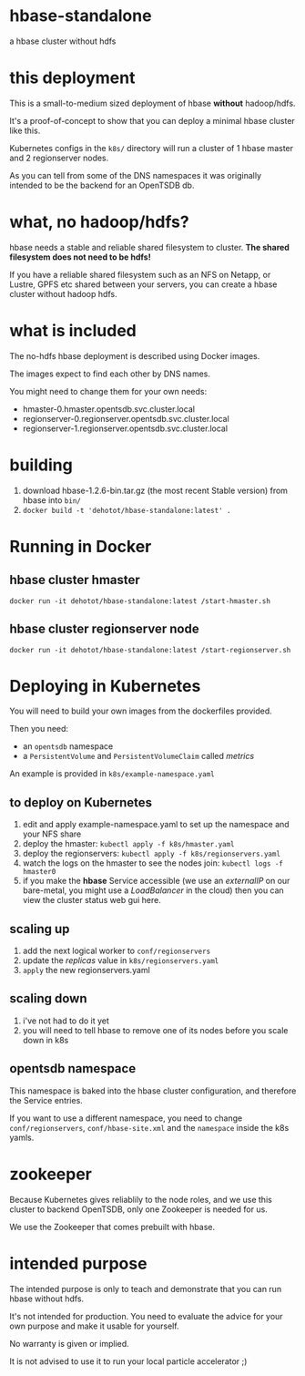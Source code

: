# hbase-standalone
a hbase cluster without hdfs

# this deployment
This is a small-to-medium sized deployment of hbase **without** hadoop/hdfs.

It's a proof-of-concept to show that you can deploy a minimal hbase cluster like this.

Kubernetes configs in the `k8s/` directory will run a cluster of 1 hbase master and 2 regionserver nodes.

As you can tell from some of the DNS namespaces it was originally intended to be the backend for an OpenTSDB db.

# what, no hadoop/hdfs?
hbase needs a stable and reliable shared filesystem to cluster. **The shared filesystem does not need to be hdfs!**

If you have a reliable shared filesystem such as an NFS on Netapp, or Lustre, GPFS etc shared between your servers, you can create a hbase cluster without hadoop hdfs.

# what is included
The no-hdfs hbase deployment is described using Docker images.

The images expect to find each other by DNS names.

You might need to change them for your own needs:
* hmaster-0.hmaster.opentsdb.svc.cluster.local
* regionserver-0.regionserver.opentsdb.svc.cluster.local
* regionserver-1.regionserver.opentsdb.svc.cluster.local

# building
1. download hbase-1.2.6-bin.tar.gz (the most recent Stable version) from hbase into `bin/`
2. `docker build -t 'dehotot/hbase-standalone:latest' .`

# Running in Docker
## hbase cluster hmaster
`docker run -it dehotot/hbase-standalone:latest /start-hmaster.sh`

## hbase cluster regionserver node
`docker run -it dehotot/hbase-standalone:latest /start-regionserver.sh`

# Deploying in Kubernetes
You will need to build your own images from the dockerfiles provided.

Then you need:
* an `opentsdb` namespace
* a `PersistentVolume` and `PersistentVolumeClaim` called *metrics*

An example is provided in `k8s/example-namespace.yaml`

## to deploy on Kubernetes
1. edit and apply example-namespace.yaml to set up the namespace and your NFS share
2. deploy the hmaster: `kubectl apply -f k8s/hmaster.yaml`
3. deploy the regionservers: `kubectl apply -f k8s/regionservers.yaml`
4. watch the logs on the hmaster to see the nodes join: `kubectl logs -f hmaster0`
5. if you make the **hbase** Service accessible (we use an *externalIP* on our bare-metal, you might use a *LoadBalancer* in the cloud) then you can view the cluster status web gui here.

## scaling up
1. add the next logical worker to `conf/regionservers`
2. update the *replicas* value in `k8s/regionservers.yaml`
3. `apply` the new regionservers.yaml

## scaling down
1. i've not had to do it yet
2. you will need to tell hbase to remove one of its nodes before you scale down in k8s

## opentsdb namespace
This namespace is baked into the hbase cluster configuration, and therefore the Service entries.

If you want to use a different namespace, you need to change `conf/regionservers`, `conf/hbase-site.xml` and the `namespace` inside the k8s yamls.

# zookeeper
Because Kubernetes gives reliablily to the node roles, and we use this cluster to backend OpenTSDB, only one Zookeeper is needed for us.

We use the Zookeeper that comes prebuilt with hbase.


# intended purpose
The intended purpose is only to teach and demonstrate that you can run hbase without hdfs.

It's not intended for production. You need to evaluate the advice for your own purpose and make it usable for yourself.

No warranty is given or implied.

It is not advised to use it to run your local particle accelerator ;)
